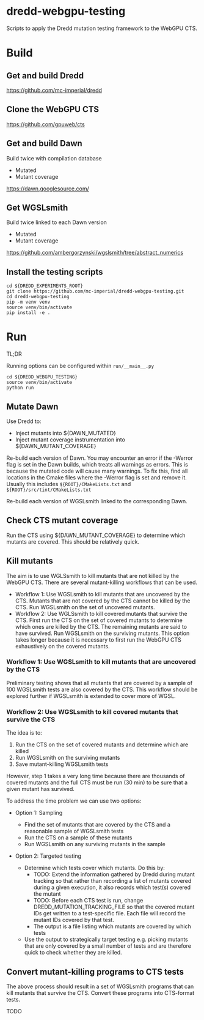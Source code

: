 # dredd-webgpu-testing

Scripts to apply the Dredd mutation testing framework to the WebGPU CTS.

# Build 

## Get and build Dredd

https://github.com/mc-imperial/dredd

## Clone the WebGPU CTS

https://github.com/gpuweb/cts

## Get and build Dawn

Build twice with compilation database
- Mutated
- Mutant coverage

https://dawn.googlesource.com/

## Get WGSLsmith
Build twice linked to each Dawn version
- Mutated
- Mutant coverage

https://github.com/ambergorzynski/wgslsmith/tree/abstract_numerics

## Install the testing scripts

```
cd ${DREDD_EXPERIMENTS_ROOT}
git clone https://github.com/mc-imperial/dredd-webgpu-testing.git
cd dredd-webgpu-testing
pip -m venv venv
source venv/bin/activate
pip install -e .
```

# Run 

TL;DR 

Running options can be configured within `run/__main__.py`
```
cd ${DREDD_WEBGPU_TESTING}
source venv/bin/activate
python run
```

## Mutate Dawn
Use Dredd to:
- Inject mutants into ${DAWN_MUTATED}
- Inject mutant coverage instrumentation into ${DAWN_MUTANT_COVERAGE}

Re-build each version of Dawn. You may encounter an error if the -Werror flag is set in the Dawn builds, which treats all warnings as errors. This is because the mutated code will cause many warnings. To fix this, find all locations in the Cmake files where the -Werror flag is set and remove it. Usually this includes `${ROOT}/CMakeLists.txt` and `${ROOT}/src/tint/CMakeLists.txt`

Re-build each version of WGSLsmith linked to the corresponding Dawn.

## Check CTS mutant coverage

Run the CTS using ${DAWN_MUTANT_COVERAGE} to determine which mutants are covered. This should be relatively quick.

## Kill mutants

The aim is to use WGLSsmith to kill mutants that are not killed by the WebGPU CTS. There are several mutant-killing workflows that can be used.
- Workflow 1: Use WGSLsmith to kill mutants that are uncovered by the CTS. Mutants that are not covered by the CTS cannot be killed by the CTS. Run WGSLsmith on the set of uncovered mutants.
- Workflow 2: Use WGLSsmith to kill covered mutants that survive the CTS. First run the CTS on the set of covered mutants to determine which ones are killed by the CTS. The remaining mutants are said to have survived. Run WGSLsmith on the surviving mutants. This option takes longer because it is necessary to first run the WebGPU CTS exhaustively on the covered mutants.

### Workflow 1: Use WGSLsmith to kill mutants that are uncovered by the CTS

Preliminary testing shows that all mutants that are covered by a sample of 100 WGSLsmith tests are also covered by the CTS. This workflow should be explored further if WGSLsmith is extended to cover more of WGSL.

### Workflow 2: Use WGSLsmith to kill covered mutants that survive the CTS

The idea is to:
1. Run the CTS on the set of covered mutants and determine which are killed
2. Run WGSLsmith on the surviving mutants
3. Save mutant-killing WGSLsmith tests

However, step 1 takes a very long time because there are thousands of covered mutants and the full CTS must be run (30 min) to be sure that a given mutant has survived.

To address the time problem we can use two options:
- Option 1: Sampling
    - Find the set of mutants that are covered by the CTS and a reasonable sample of WGSLsmith tests
    - Run the CTS on a sample of these mutants
    - Run WGSLsmith on any surviving mutants in the sample 

- Option 2: Targeted testing
    - Determine which tests cover which mutants. Do this by:
        - TODO: Extend the information gathered by Dredd during mutant tracking so that rather than recording a list of mutants covered during a given execution, it also records which test(s) covered the mutant
        - TODO: Before each CTS test is run, change DREDD_MUTATION_TRACKING_FILE so that the covered mutant IDs get written to a test-specific file. Each file will record the mutant IDs covered by that test.
        - The output is a file listing which mutants are covered by which tests
    - Use the output to strategically target testing e.g. picking mutants that are only covered by a small number of tests and are therefore quick to check whether they are killed.

## Convert mutant-killing programs to CTS tests

The above process should result in a set of WGSLsmith programs that can kill mutants that survive the CTS. Convert these programs into CTS-format tests.

TODO